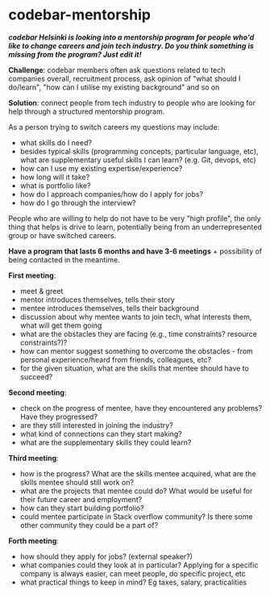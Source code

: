 # codebar-mentorship
***codebar Helsinki is looking into a mentorship program for people who'd like to change careers and join tech industry. Do you think something is missing from the program?  Just edit it!***

**Challenge**: codebar members often ask questions related to tech companies overall, recruitment process, ask opinion of "what should I do/learn", "how can I utilise my existing background" and so on

**Solution**: connect people from tech industry to people who are looking for help through a structured mentorship program.

As a person trying to switch careers my questions may include:
- what skills do I need? 
- besides typical skills (programming concepts, particular language, etc), what are supplementary useful skills I can learn? (e.g. Git, devops, etc)
- how can I use my existing expertise/experience?
- how long will it take?
- what is portfolio like?
- how do I approach companies/how do I apply for jobs?
- how do I go through the interview?
 
People who are willing to help do not have to be very "high profile", the only thing that helps is drive to learn, potentially being from an underrepresented group or have switched careers.

**Have a program that lasts 6 months and have 3-6 meetings** + possibility of being contacted in the meantime. 

**First meeting**:
- meet & greet
- mentor introduces themselves, tells their story
- mentee introduces themselves, tells their background
- discussion about why mentee wants to join tech, what interests them, what will get them going
- what are the obstacles they are facing (e.g., time constraints? resource constraints?)?
- how can mentor suggest something to overcome the obstacles - from personal experience/heard from friends, colleagues, etc?
- for the given situation, what are the skills that mentee should have to succeed?

**Second meeting**:
- check on the progress of mentee, have they encountered any problems? Have they progressed?
- are they still interested in joining the industry?
- what kind of connections can they start making?
- what are the supplementary skills they could learn?

**Third meeting**:
- how is the progress? What are the skills mentee acquired, what are the skills mentee should still work on?
- what are the projects that mentee could do? What would be useful for their future career and employment?
- how can they start building portfolio?
- could mentee participate in Stack overflow community? Is there some other community they could be a part of?

**Forth meeting**:
- how should they apply for jobs? (external speaker?)
- what companies could they look at in particular? Applying for a specific company is always easier, can meet people, do specific project, etc
- what practical things to keep in mind? Eg taxes, salary, practicalities

